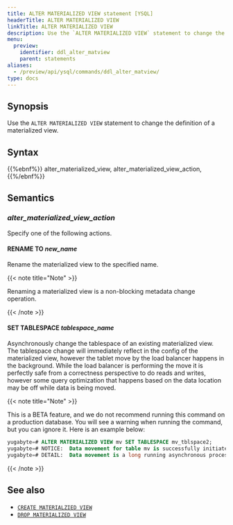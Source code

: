 ```yaml
---
title: ALTER MATERIALIZED VIEW statement [YSQL]
headerTitle: ALTER MATERIALIZED VIEW
linkTitle: ALTER MATERIALIZED VIEW
description: Use the `ALTER MATERIALIZED VIEW` statement to change the definition of a materialized view.
menu:
  preview:
    identifier: ddl_alter_matview
    parent: statements
aliases:
  - /preview/api/ysql/commands/ddl_alter_matview/
type: docs
---
```


## Synopsis

Use the `ALTER MATERIALIZED VIEW` statement to change the definition of a materialized view.

## Syntax

{{%ebnf%}}
  alter_materialized_view,
  alter_materialized_view_action,
{{%/ebnf%}}

## Semantics

### *alter_materialized_view_action*

Specify one of the following actions.

#### RENAME TO *new_name*

Rename the materialized view to the specified name.

{{< note title="Note" >}}

Renaming a materialized view is a non-blocking metadata change operation.

{{< /note >}}


#### SET TABLESPACE *tablespace_name*

Asynchronously change the tablespace of an existing materialized view. 
The tablespace change will immediately reflect in the config of the materialized view, however the tablet move by the load balancer happens in the background. 
While the load balancer is performing the move it is perfectly safe from a correctness perspective to do reads and writes, however some query optimization that happens based on the data location may be off while data is being moved.

{{< note title="Note" >}}

This is a BETA feature, and we do not recommend running this command on a production database. You will see a warning when running the command, but you can ignore it. Here is an example below:

```sql
yugabyte=# ALTER MATERIALIZED VIEW mv SET TABLESPACE mv_tblspace2;
yugabyte=# NOTICE:  Data movement for table mv is successfully initiated.
yugabyte=# DETAIL:  Data movement is a long running asynchronous process and can be monitored by checking the tablet placement in http://<YB-Master-host>:7000/tables
```

{{< /note >}}

## See also

- [`CREATE MATERIALZIED VIEW`](../ddl_create_matview)
- [`DROP MATERIALIZED VIEW`](../ddl_drop_matview)
